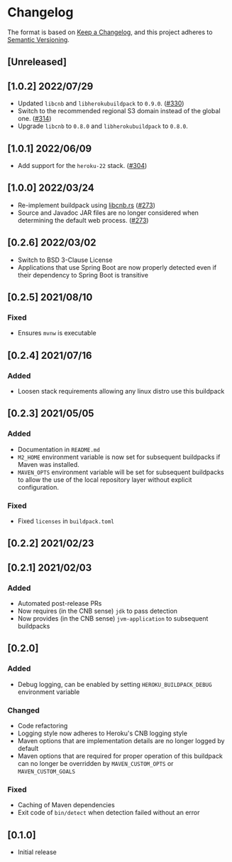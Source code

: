 # Changelog
The format is based on [Keep a Changelog](https://keepachangelog.com/en/1.0.0/),
and this project adheres to [Semantic Versioning](https://semver.org/spec/v2.0.0.html).

## [Unreleased]

## [1.0.2] 2022/07/29

* Updated `libcnb` and `libherokubuildpack` to `0.9.0`. ([#330](https://github.com/heroku/buildpacks-nodejs/pull/330))
* Switch to the recommended regional S3 domain instead of the global one. ([#314](https://github.com/heroku/buildpacks-jvm/pull/314))
* Upgrade `libcnb` to `0.8.0` and `libherokubuildpack` to `0.8.0`.

## [1.0.1] 2022/06/09

* Add support for the `heroku-22` stack. ([#304](https://github.com/heroku/buildpacks-jvm/pull/304))

## [1.0.0] 2022/03/24

* Re-implement buildpack using [libcnb.rs](https://github.com/heroku/libcnb.rs) ([#273](https://github.com/heroku/buildpacks-jvm/pull/273))
* Source and Javadoc JAR files are no longer considered when determining the default web process. ([#273](https://github.com/heroku/buildpacks-jvm/pull/273))

## [0.2.6] 2022/03/02

* Switch to BSD 3-Clause License
* Applications that use Spring Boot are now properly detected even if their dependency to Spring Boot is transitive

## [0.2.5] 2021/08/10
### Fixed
* Ensures `mvnw` is executable

## [0.2.4] 2021/07/16
### Added
* Loosen stack requirements allowing any linux distro use this buildpack

## [0.2.3] 2021/05/05
### Added
* Documentation in `README.md`
* `M2_HOME` environment variable is now set for subsequent buildpacks if Maven was installed.
* `MAVEN_OPTS` environment variable will be set for subsequent buildpacks to allow the use of the local
  repository layer without explicit configuration.

### Fixed
* Fixed `licenses` in `buildpack.toml`

## [0.2.2] 2021/02/23

## [0.2.1] 2021/02/03
### Added
* Automated post-release PRs
* Now requires (in the CNB sense) `jdk` to pass detection
* Now provides (in the CNB sense) `jvm-application` to subsequent buildpacks

## [0.2.0]
### Added
* Debug logging, can be enabled by setting `HEROKU_BUILDPACK_DEBUG` environment variable

### Changed
* Code refactoring
* Logging style now adheres to Heroku's CNB logging style
* Maven options that are implementation details are no longer logged by default
* Maven options that are required for proper operation of this buildpack can no longer be overridden by
  `MAVEN_CUSTOM_OPTS` or `MAVEN_CUSTOM_GOALS`

### Fixed
* Caching of Maven dependencies
* Exit code of `bin/detect` when detection failed without an error

## [0.1.0]
* Initial release
